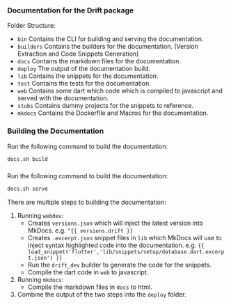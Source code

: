 ### Documentation for the Drift package

Folder Structure:

- `bin` Contains the CLI for building and serving the documentation.
- `builders` Contains the builders for the documentation. (Version Extraction and Code Snippets Generation)
- `docs` Contains the markdown files for the documentation.
- `deploy` The output of the documentation build.
- `lib` Contains the snippets for the documentation.
- `test` Contains the tests for the documentation.
- `web` Contains some dart which code which is compiled to javascript and served with the documentation.
- `stubs` Contains dummy projects for the snippets to reference.
- `mkdocs` Contains the Dockerfile and Macros for the documentation.

### Building the Documentation
Run the following command to build the documentation:

```bash
docs.sh build
```

### 
Run the following command to build the documentation:

```bash
docs.sh serve
```

There are multiple steps to building the documentation:
1. Running `webdev`:
    - Creates `versions.json`  which will inject the latest version into MkDocs. e.g. `^{{ versions.drift }}`
    - Creates `.excerpt.json` snippet files in `lib` which MkDocs will use to inject syntax highlighted code into the documentation. e.g. `{{ load_snippet('flutter','lib/snippets/setup/database.dart.excerpt.json') }}`
    - Run the `drift_dev` builder to generate the code for the snippets.
    - Compile the dart code in `web` to javascript.
2. Running `mkdocs`:
    - Compile the markdown files in `docs` to html.
3. Combine the output of the two steps into the `deploy` folder.

